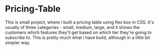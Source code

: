 # Pricing-Table
This is small project, where i built a pricing table using flex box in CSS. It's usually of three categories - small, medium, large, and it shows the customers which features they'll  get based on which tier they're going to subscribe to.  This is pretty much what i have build, although in a little bit simpler way.
